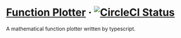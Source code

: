 # [Function Plotter](http://www.plotter.fun/) &middot; [![CircleCI Status](https://circleci.com/gh/fang-lin/function-plotter.svg?style=shield)](https://app.circleci.com/pipelines/github/fang-lin/function-plotter)

A mathematical function plotter written by typescript.
